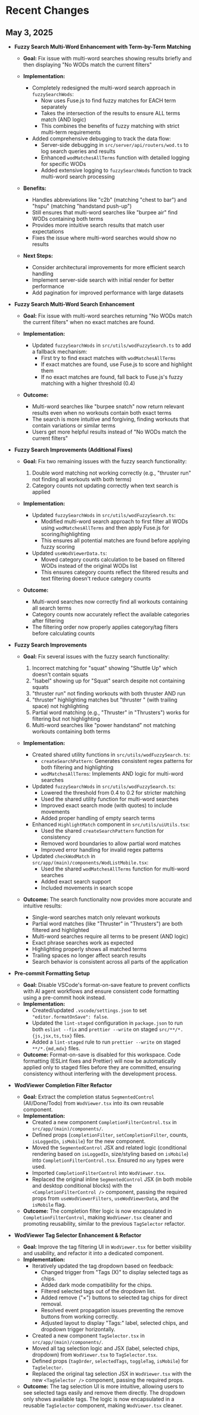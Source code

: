 # Recent Changes

## May 3, 2025

- **Fuzzy Search Multi-Word Enhancement with Term-by-Term Matching**

  - **Goal:** Fix issue with multi-word searches showing results briefly and then displaying "No WODs match the current filters"
  
  - **Implementation:**
    - Completely redesigned the multi-word search approach in `fuzzySearchWods`:
      - Now uses Fuse.js to find fuzzy matches for EACH term separately
      - Takes the intersection of the results to ensure ALL terms match (AND logic)
      - This combines the benefits of fuzzy matching with strict multi-term requirements
    - Added comprehensive debugging to track the data flow:
      - Server-side debugging in `src/server/api/routers/wod.ts` to log search queries and results
      - Enhanced `wodMatchesAllTerms` function with detailed logging for specific WODs
      - Added extensive logging to `fuzzySearchWods` function to track multi-word search processing
    
  - **Benefits:**
    - Handles abbreviations like "c2b" (matching "chest to bar") and "hspu" (matching "handstand push-up")
    - Still ensures that multi-word searches like "burpee air" find WODs containing both terms
    - Provides more intuitive search results that match user expectations
    - Fixes the issue where multi-word searches would show no results
    
  - **Next Steps:**
    - Consider architectural improvements for more efficient search handling
    - Implement server-side search with initial render for better performance
    - Add pagination for improved performance with large datasets

- **Fuzzy Search Multi-Word Search Enhancement**

  - **Goal:** Fix issue with multi-word searches returning "No WODs match the current filters" when no exact matches are found.
  
  - **Implementation:**
    - Updated `fuzzySearchWods` in `src/utils/wodFuzzySearch.ts` to add a fallback mechanism:
      - First try to find exact matches with `wodMatchesAllTerms`
      - If exact matches are found, use Fuse.js to score and highlight them
      - If no exact matches are found, fall back to Fuse.js's fuzzy matching with a higher threshold (0.4)
    
  - **Outcome:**
    - Multi-word searches like "burpee snatch" now return relevant results even when no workouts contain both exact terms
    - The search is more intuitive and forgiving, finding workouts that contain variations or similar terms
    - Users get more helpful results instead of "No WODs match the current filters"

- **Fuzzy Search Improvements (Additional Fixes)**

  - **Goal:** Fix two remaining issues with the fuzzy search functionality:
    1. Double word matching not working correctly (e.g., "thruster run" not finding all workouts with both terms)
    2. Category counts not updating correctly when text search is applied

  - **Implementation:**
    - Updated `fuzzySearchWods` in `src/utils/wodFuzzySearch.ts`:
      - Modified multi-word search approach to first filter all WODs using `wodMatchesAllTerms` and then apply Fuse.js for scoring/highlighting
      - This ensures all potential matches are found before applying fuzzy scoring
    - Updated `useWodViewerData.ts`:
      - Moved category counts calculation to be based on filtered WODs instead of the original WODs list
      - This ensures category counts reflect the filtered results and text filtering doesn't reduce category counts

  - **Outcome:**
    - Multi-word searches now correctly find all workouts containing all search terms
    - Category counts now accurately reflect the available categories after filtering
    - The filtering order now properly applies category/tag filters before calculating counts

- **Fuzzy Search Improvements**

  - **Goal:** Fix several issues with the fuzzy search functionality:
    1. Incorrect matching for "squat" showing "Shuttle Up" which doesn't contain squats
    2. "Isabel" showing up for "Squat" search despite not containing squats
    3. "thruster run" not finding workouts with both thruster AND run
    4. "thruster" highlighting matches but "thruster " (with trailing space) not highlighting
    5. Partial word matching (e.g., "Thruster" in "Thrusters") works for filtering but not highlighting
    6. Multi-word searches like "power handstand" not matching workouts containing both terms
  
  - **Implementation:**
    - Created shared utility functions in `src/utils/wodFuzzySearch.ts`:
      - `createSearchPattern`: Generates consistent regex patterns for both filtering and highlighting
      - `wodMatchesAllTerms`: Implements AND logic for multi-word searches
    - Updated `fuzzySearchWods` in `src/utils/wodFuzzySearch.ts`:
      - Lowered the threshold from 0.4 to 0.2 for stricter matching
      - Used the shared utility function for multi-word searches
      - Improved exact search mode (with quotes) to include movements
      - Added proper handling of empty search terms
    - Enhanced `HighlightMatch` component in `src/utils/uiUtils.tsx`:
      - Used the shared `createSearchPattern` function for consistency
      - Removed word boundaries to allow partial word matches
      - Improved error handling for invalid regex patterns
    - Updated `checkWodMatch` in `src/app/(main)/components/WodListMobile.tsx`:
      - Used the shared `wodMatchesAllTerms` function for multi-word searches
      - Added exact search support
      - Included movements in search scope
  
  - **Outcome:** The search functionality now provides more accurate and intuitive results:
    - Single-word searches match only relevant workouts
    - Partial word matches (like "Thruster" in "Thrusters") are both filtered and highlighted
    - Multi-word searches require all terms to be present (AND logic)
    - Exact phrase searches work as expected
    - Highlighting properly shows all matched terms
    - Trailing spaces no longer affect search results
    - Search behavior is consistent across all parts of the application

- **Pre-commit Formatting Setup**

  - **Goal:** Disable VSCode's format-on-save feature to prevent conflicts with AI agent workflows and ensure consistent code formatting using a pre-commit hook instead.
  - **Implementation:**
    - Created/updated `.vscode/settings.json` to set `"editor.formatOnSave": false`.
    - Updated the `lint-staged` configuration in `package.json` to run both `eslint --fix` and `prettier --write` on staged `src/**/*.{js,jsx,ts,tsx}` files.
    - Added a `lint-staged` rule to run `prettier --write` on staged `**/*.{md,mdx}` files.
  - **Outcome:** Format-on-save is disabled for this workspace. Code formatting (ESLint fixes and Prettier) will now be automatically applied only to staged files before they are committed, ensuring consistency without interfering with the development process.

- **WodViewer Completion Filter Refactor**

  - **Goal:** Extract the completion status `SegmentedControl` (All/Done/Todo) from `WodViewer.tsx` into its own reusable component.
  - **Implementation:**
    - Created a new component `CompletionFilterControl.tsx` in `src/app/(main)/components/`.
    - Defined props (`completionFilter`, `setCompletionFilter`, counts, `isLoggedIn`, `isMobile`) for the new component.
    - Moved the `SegmentedControl` JSX and related logic (conditional rendering based on `isLoggedIn`, size/styling based on `isMobile`) into `CompletionFilterControl.tsx`. Ensured no `any` types were used.
    - Imported `CompletionFilterControl` into `WodViewer.tsx`.
    - Replaced the original inline `SegmentedControl` JSX (in both mobile and desktop conditional blocks) with the `<CompletionFilterControl />` component, passing the required props from `useWodViewerFilters`, `useWodViewerData`, and the `isMobile` flag.
  - **Outcome:** The completion filter logic is now encapsulated in `CompletionFilterControl`, making `WodViewer.tsx` cleaner and promoting reusability, similar to the previous `TagSelector` refactor.

- **WodViewer Tag Selector Enhancement & Refactor**
  - **Goal:** Improve the tag filtering UI in `WodViewer.tsx` for better visibility and usability, and refactor it into a dedicated component.
  - **Implementation:**
    - Iteratively updated the tag dropdown based on feedback:
      - Changed trigger from "Tags (X)" to display selected tags as chips.
      - Added dark mode compatibility for the chips.
      - Filtered selected tags out of the dropdown list.
      - Added remove ("×") buttons to selected tag chips for direct removal.
      - Resolved event propagation issues preventing the remove buttons from working correctly.
      - Adjusted layout to display "Tags:" label, selected chips, and dropdown trigger horizontally.
    - Created a new component `TagSelector.tsx` in `src/app/(main)/components/`.
    - Moved all tag selection logic and JSX (label, selected chips, dropdown) from `WodViewer.tsx` to `TagSelector.tsx`.
    - Defined props (`tagOrder`, `selectedTags`, `toggleTag`, `isMobile`) for `TagSelector`.
    - Replaced the original tag selection JSX in `WodViewer.tsx` with the new `<TagSelector />` component, passing the required props.
  - **Outcome:** The tag selection UI is more intuitive, allowing users to see selected tags easily and remove them directly. The dropdown only shows available tags. The logic is now encapsulated in a reusable `TagSelector` component, making `WodViewer.tsx` cleaner.
